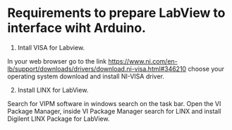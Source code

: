 # Requirements to prepare LabView to interface wiht Arduino.

1) Intall VISA for Labview.

In your web browser go to the link https://www.ni.com/en-lb/support/downloads/drivers/download.ni-visa.html#346210 choose your operating system download and install NI-VISA driver.
    
2) Install LINX for LabView.

Search for VIPM software in windows search on the task bar. Open the VI Package Manager, inside VI Package Manager search for LINX and install Digilent LINX Package for LabView.


